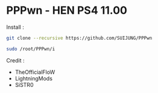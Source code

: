 # PPPwn - HEN PS4 11.00

Install :
```sh
git clone --recursive https://github.com/SUIJUNG/PPPwn
```
```sh
sudo /root/PPPwn/i
```

Credit : 
- TheOfficialFloW
- LightningMods
- SiSTR0
